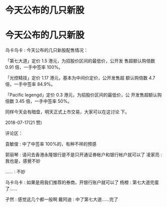 # 今天公布的几只新股

# 今天公布的几只新股

乌卡乌卡 : 今天公布的几只新股配售情况：

「第七大道」定价 1.5 港元，为招股价区间的最低价，公开发 售超额认购倍数 0.91 倍，一手中签率 100%。

「光控精技」定价 1.17 港元，基本为中间价定价，公开发售超 额认购倍数 4.7 倍，一手中签率 84.9%。

「Pacific legengd」定价 0.3 港元，为招股价区间的最低价，公 开发售超额认购倍数 3.45 倍，一手中签率 50%。

同样今天会有暗盘，明天正式上市交易，大家可以在这讨论 下。

2018-07-17(21 赞)

评论区：

袁敏俊 : 中了中签率 100%的，有种不祥的预感

郭丽琴 : 请问去香港永隆银行是不是只开通证券帐户和银行帐户就可以了 凌家亮 : 我也是，感覺不妙

...... : 不妙

乌卡乌卡 : 如果是用我们推荐的券商，开银行账户就可以了 杨橙 : 第七大道完蛋了……

孑然 : 感觉这几个都一般啊 戴阿迪 : 中了第七大道……完了